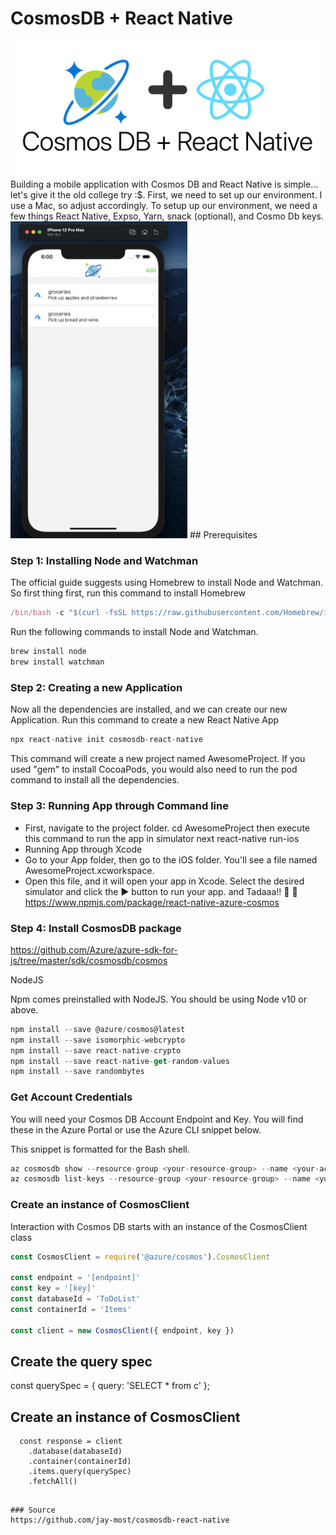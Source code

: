 # CosmosDB + React Native
<img src="https://github.com/jay-most/cosmosdb-react-native/blob/master/assets/splash_image.png">
Building a mobile application with Cosmos DB and React Native is simple… let's give it the old college try :$. First, we need to set up our environment. I use a Mac, so adjust accordingly. To setup up our environment, we need a few things React Native, Expso, Yarn, snack (optional), and Cosmo Db keys.

<img src="https://github.com/jay-most/cosmosdb-react-native/blob/master/images/Screen%20Shot%202020-11-18%20at%206.00.48%20AM.png" width="283" height="507">
## Prerequisites

### Step 1: Installing Node and Watchman
The official guide suggests using Homebrew to install Node and Watchman. So first thing first, run this command to install Homebrew
```javascript
/bin/bash -c "$(curl -fsSL https://raw.githubusercontent.com/Homebrew/install/master/install.sh)"
```
Run the following commands to install Node and Watchman.
```javascript
brew install node
brew install watchman
```
[^1]: Make sure you have an 8.3 or newer version of node.

### Step 2: Creating a new Application
Now all the dependencies are installed, and we can create our new Application. Run this command to create a new React Native App

```javascript
npx react-native init cosmosdb-react-native
```

This command will create a new project named AwesomeProject. If you used "gem" to install CocoaPods, you would also need to run the pod command to install all the dependencies.

### Step 3: Running App through Command line
* First, navigate to the project folder. cd AwesomeProject
then execute this command to run the app in simulator next react-native run-ios
* Running App through Xcode
* Go to your App folder, then go to the iOS folder. You'll see a file named AwesomeProject.xcworkspace.
* Open this file, and it will open your app in Xcode. Select the desired simulator and click the ▶️ button to run your app. and Tadaaa!! 🎉 🎊 https://www.npmjs.com/package/react-native-azure-cosmos
  
### Step 4: Install CosmosDB package
https://github.com/Azure/azure-sdk-for-js/tree/master/sdk/cosmosdb/cosmos

NodeJS

Npm comes preinstalled with NodeJS. You should be using Node v10 or above.
```javascript
npm install --save @azure/cosmos@latest
npm install --save isomorphic-webcrypto
npm install --save react-native-crypto
npm install --save react-native-get-random-values
npm install --save randombytes
```
### Get Account Credentials
You will need your Cosmos DB Account Endpoint and Key. You will find these in the Azure Portal or use the Azure CLI snippet below. 

This snippet is formatted for the Bash shell.

```javascript
az cosmosdb show --resource-group <your-resource-group> --name <your-account-name> --query documentEndpoint --output tsv
az cosmosdb list-keys --resource-group <your-resource-group> --name <your-account-name> --query documentEndpoint --output tsv
```

### Create an instance of CosmosClient
Interaction with Cosmos DB starts with an instance of the CosmosClient class
```javascript
const CosmosClient = require('@azure/cosmos').CosmosClient

const endpoint = '[endpoint]'
const key = '[key]'
const databaseId = 'ToDoList'
const containerId = 'Items'

const client = new CosmosClient({ endpoint, key })
```
## Create the query spec
const querySpec = {
  query: 'SELECT * from c'
};

## Create an instance of CosmosClient
      const response = client
        .database(databaseId)
        .container(containerId)
        .items.query(querySpec)
        .fetchAll()
```

### Source
https://github.com/jay-most/cosmosdb-react-native

